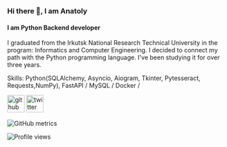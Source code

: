 ### Hi there 👋, I am **Anatoly**
#### I am Python Backend developer 
I graduated from the Irkutsk National Research Technical University in the program: Informatics and Computer Engineering. I decided to connect my path with the Python programming language. I've been studying it for over three years.

Skills: Python(SQLAlchemy, Asyncio, Aiogram, Tkinter, Pytesseract, Requests,NumPy), FastAPI / MySQL / Docker / 


[<img src='https://cdn.jsdelivr.net/npm/simple-icons@3.0.1/icons/github.svg' alt='github' height='40'>](https://github.com/kukymber)  [<img src='https://cdn.jsdelivr.net/npm/simple-icons@3.0.1/icons/twitter.svg' alt='twitter' height='40'>](https://twitter.com/Anatol11_O)  

![GitHub metrics](https://metrics.lecoq.io/kukymber)  

![Profile views](https://gpvc.arturio.dev/kukymber)  
